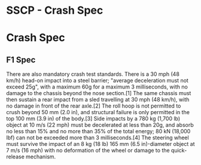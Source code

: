# SSCP - Crash Spec

# Crash Spec

## F1 Spec

[](#h.o7d2ljqk3l5k)

There are also mandatory crash test standards. There is a 30 mph (48 km/h) head-on impact into a steel barrier; "average deceleration must not exceed 25g", with a maximum 60g for a maximum 3 milliseconds, with no damage to the chassis beyond the nose section.[1] The same chassis must then sustain a rear impact from a sled travelling at 30 mph (48 km/h), with no damage in front of the rear axle.[2] The roll hoop is not permitted to crush beyond 50 mm (2.0 in), and structural failure is only permitted in the top 100 mm (3.9 in) of the body.[3] Side impacts by a 780 kg (1,700 lb) object at 10 m/s (22 mph) must be decelerated at less than 20g, and absorb no less than 15% and no more than 35% of the total energy; 80 kN (18,000 lbf) can not be exceeded more than 3 milliseconds.[4] The steering wheel must survive the impact of an 8 kg (18 lb) 165 mm (6.5 in)-diameter object at 7 m/s (16 mph) with no deformation of the wheel or damage to the quick-release mechanism.


